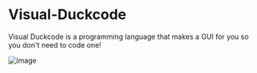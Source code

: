 # Visual-Duckcode
Visual Duckcode is a programming language that makes a GUI for you so you don't need to code one!


![image](https://user-images.githubusercontent.com/80700684/136236777-52d666ea-47a5-46fe-b1fd-43f07fdc2cb0.png)

